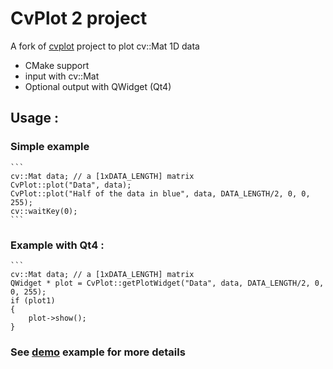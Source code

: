 # CvPlot 2 project
A fork of [cvplot](https://code.google.com/p/cvplot/) project to plot cv::Mat 1D data

- CMake support
- input with cv::Mat
- Optional output with QWidget (Qt4)

## Usage :
### Simple example
    ```
    cv::Mat data; // a [1xDATA_LENGTH] matrix
    CvPlot::plot("Data", data);
    CvPlot::plot("Half of the data in blue", data, DATA_LENGTH/2, 0, 0, 255);
    cv::waitKey(0);
    ```

### Example with Qt4 :
    ```
    cv::Mat data; // a [1xDATA_LENGTH] matrix
    QWidget * plot = CvPlot::getPlotWidget("Data", data, DATA_LENGTH/2, 0, 0, 255);
    if (plot1)
    {
        plot->show();
    }

### See [demo]() example for more details
